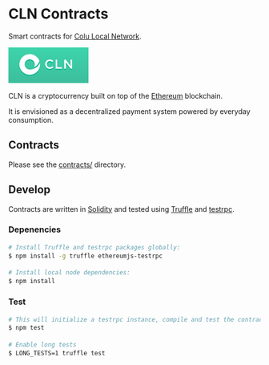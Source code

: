 # CLN Contracts

Smart contracts for [Colu Local Network].

![Colu Local Network](cln.png)

CLN is a cryptocurrency built on top of the [Ethereum][ethereum] blockchain.

It is envisioned as a decentralized payment system powered by everyday consumption.

## Contracts

Please see the [contracts/](contracts) directory.

## Develop

Contracts are written in [Solidity][solidity] and tested using [Truffle][truffle] and [testrpc][testrpc].

### Depenencies

```bash
# Install Truffle and testrpc packages globally:
$ npm install -g truffle ethereumjs-testrpc

# Install local node dependencies:
$ npm install
```

### Test

```bash
# This will initialize a testrpc instance, compile and test the contracts using truffle
$ npm test

# Enable long tests
$ LONG_TESTS=1 truffle test
```


[Colu Local Network]: https://cln.colu.com
[ethereum]: https://www.ethereum.org/

[solidity]: https://solidity.readthedocs.io/en/develop/
[truffle]: http://truffleframework.com/
[testrpc]: https://github.com/ethereumjs/testrpc

[docker compose]: https://docs.docker.com/compose/